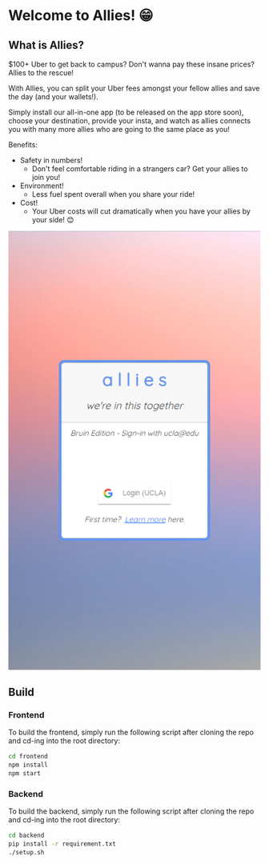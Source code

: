 # Welcome to Allies! 😁

## What is Allies?

$100+ Uber to get back to campus? Don't wanna pay these insane prices? Allies to the rescue!

With Allies, you can split your Uber fees amongst your fellow allies and save the day (and your wallets!).

Simply install our all-in-one app (to be released on the app store soon), choose your destination, provide your insta, and watch as allies connects you with many more allies who are going to the same place as you!

Benefits: 
- Safety in numbers!
    - Don't feel comfortable riding in a strangers car? Get your allies to join you!
- Environment!
    - Less fuel spent overall when you share your ride!
- Cost!
    - Your Uber costs will cut dramatically when you have your allies by your side! 😊

![Join](./auxmedia/home.png)

## Build

### Frontend

To build the frontend, simply run the following script after cloning the repo and cd-ing into the root directory:

```bash 
cd frontend
npm install
npm start
```

### Backend

To build the backend, simply run the following script after cloning the repo and cd-ing into the root directory:

```bash 
cd backend
pip install -r requirement.txt
./setup.sh
```
